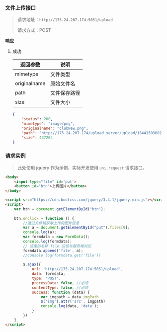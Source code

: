 ### 文件上传接口

> 请求地址：`http://175.24.207.174:5051/upload`
>
> 请求方式：POST

**响应** 

1. 成功

   | 返回参数     | 说明         |
   | ------------ | ------------ |
   | mimetype     | 文件类型     |
   | originalname | 原始文件名   |
   | path         | 文件保存路径 |
   | size         | 文件大小     |

   ```json
   {
       "status": 200,
       "mimetype": "image/png",
       "originalname": "clubNew.png",
       "path": "http://175.24.207.174/upload_server/upload/1644150380236-clubNew.png",
       "size": 437204
   }
   ```

### 请求实例

> 此处使用 jquery 作为示例，实际开发使用 `uni.request` 请求接口。

```html
<body>
    <input type="file" id='put'>
    <button id="btn">上传图片</button>
</body>

<script src="https://cdn.bootcss.com/jquery/3.4.1/jquery.min.js"></script>
<script>
    var btn = document.getElementById("btn");
    
    btn.onclick = function () {
        //通过文件域获取上传的图片信息
        var a = document.getElementById("put").files[0];
        console.log(a);
        var formdata = new FormData();
        console.log(formdata);
        // 这里的名称 file 应该与服务端对应
        formdata.append('file', a);
        //console.log(formdata.get('file'))
 
        $.ajax({
            url: 'http://175.24.207.174:5051/upload',
            data: formdata,
            type: 'POST',
            processData: false, //必须
            contentType: false, //必须
            success: function (data) {
                var imgpath = data.imgPath
                $('img').attr('src', imgpath)
                console.log(data, 'data');
            }
        })
    }
</script>
```

